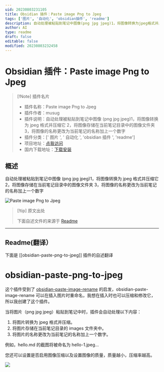 ```yaml
---
uid: 20230803231105
title: Obsidian 插件：Paste image Png to Jpeg
tags: ['图片', '自动化', 'obsidian插件', 'readme']
description: 自动处理被粘贴到笔记中图像(png jpg jpeg)1，将图像转换为jpeg格式并压缩它2，将图像存储在当前笔记目录中的图像文件夹3，将图像的名称更改为当前笔记的名称加上一个数字
author: AI
type: readme
draft: false
editable: false
modified: 20230803232458
---
```


# Obsidian 插件：Paste image Png to Jpeg

> [!Note] 插件名片
> - 插件名称：Paste image Png to Jpeg
> - 插件作者：musug
> - 插件说明：自动处理被粘贴到笔记中图像 (png jpg jpeg)1，将图像转换为 jpeg 格式并压缩它 2，将图像存储在当前笔记目录中的图像文件夹 3，将图像的名称更改为当前笔记的名称加上一个数字
> - 插件分类：[' 图片 ', ' 自动化 ', 'obsidian 插件 ', 'readme']
> - 项目地址：[点我访问](https://github.com/musug/obsidian-paste-png-to-jpeg)
> - 国内下载地址：[下载安装](https://pkmer.cn/products/plugin/pluginMarket/?obsidian-paste-png-to-jpeg)

## 概述

自动处理被粘贴到笔记中图像 (png jpg jpeg)1，将图像转换为 jpeg 格式并压缩它 2，将图像存储在当前笔记目录中的图像文件夹 3，将图像的名称更改为当前笔记的名称加上一个数字

![Paste image Png to Jpeg](https://cdn.pkmer.cn/covers/obsidian-paste-png-to-jpeg.png!pkmer)

> [!tip] 原文出处
>
>下面自述文件的来源于 [Readme](https://ghproxy.net/https://raw.githubusercontent.com/musug/obsidian-paste-png-to-jpeg/main/README.md)
>

---

## Readme(翻译）

下面是 [[obsidian-paste-png-to-jpeg]] 插件的自述翻译

# obsidian-paste-png-to-jpeg

这个插件受到了 [obsidian-paste-image-rename](https://github.com/reorx/obsidian-paste-image-rename) 的启发，obsidian-paste-image-rename 可以在插入图片时重命名，我想在插入时也可以压缩和修改它，所以我创建了这个插件。

当将图片（png jpg jpeg）粘贴到笔记中时，插件会自动处理以下内容：

1. 将图片转换为 jpeg 格式并压缩。
2. 将图片存储在当前笔记目录的 images 文件夹中。
3. 将图片的名称更改为当前笔记的名称加上一个数字。

例如，hello.md 的截图将被命名为 hello-1.jpeg...

您还可以设置是否启用图像压缩以及设置图像的质量，质量越小，压缩率越高。

![](images/settings.png)
